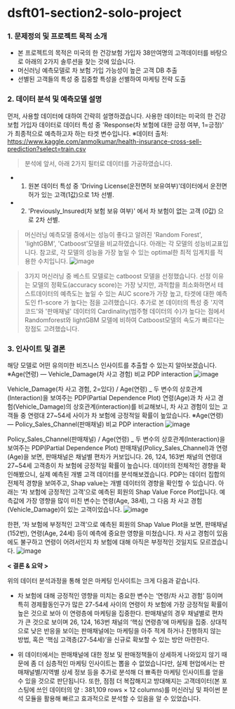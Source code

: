 # dsft01-section2-solo-project

### 1. 문제정의 및 프로젝트 목적 소개
- 본 프로젝트의 목적은 미국의 한 건강보험 가입자 38만여명의 고객데이터를 바탕으로 아래의 2가지 솔루션을 찾는 것에 있습니다.
- 머신러닝 예측모델로 차 보험 가입 가능성이 높은 고객 DB 추출
- 선별된 고객들의 특성 중 집중할 특성을 선별하여 마케팅 전략 도출

### 2. 데이터 분석 및 예측모델 설명
먼저, 사용할 데이터에 대하여 간략히 설명하겠습니다.
사용한 데이터는 미국의 한 건강보험 가입자 데이터로 데이터 특성 중 'Response(차 보험에 대한 긍정 여부, 1=긍정)' 가 최종적으로 예측하고자 하는 타겟 변수입니다.
※데이터 출처: https://www.kaggle.com/anmolkumar/health-insurance-cross-sell-prediction?select=train.csv

> 분석에 앞서, 아래 2가지 필터로 데이터를 가공하였습니다.
- 1) 원본 데이터 특성 중 'Driving License(운전면허 보유여부)'데이터에서 운전면허가 있는 고객(1값)으로 1차 선별.
- 2) 'Previously_Insured(차 보험 보유 여부)' 에서 차 보험이 없는 고객 (0값) 으로 2차 선별.

> 머신러닝 예측모델 중에서는 성능이 좋다고 알려진 'Random Forest', 'lightGBM', 'Catboost'모델을 비교하였습니다.
아래는 각 모델의 성능비교표입니다.
참고로, 각 모델의 성능을 가장 높일 수 있는 optimal한 최적 임계치를 적용한 수치입니다.
![image](https://user-images.githubusercontent.com/70046278/112586169-9e4e9a00-8e3e-11eb-883a-02ae5eb26ca8.png)

> 3가지 머신러닝 중 베스트 모델로는 catboost 모델을 선정했습니다.
선정 이유는 모델의 정확도(accuracy score)는 가장 낮지만, 과적합을 최소화하면서 테스트데이터의 예측도는 높일 수 있는 AUC score가 가장 높고, 타겟에 대한 예측도인 f1-score 가 높다는 점을 고려했습니다.
추가로 본 데이터의 특성 중 '지역코드'와 '판매채널' 데이터의 Cardinality(범주형 데이터의 수)가 높다는 점에서 Randomforest와 lightGBM 모델에 비하여 Catboost모델의 속도가 빠르다는 장점도 고려했습니다.

### 3. 인사이트 및 결론

해당 모델로 어떤 유의미한 비즈니스 인사이트를 추출할 수 있는지 알아보겠습니다.
※Age(연령) — Vehicle_Damage(차 사고 경험) 비교 PDP interaction
![image](https://user-images.githubusercontent.com/70046278/112586466-33ea2980-8e3f-11eb-8622-f7ab4ad787f6.png)

Vehicle_Damage(차 사고 경험, 2=있다) / Age(연령) _ 두 변수의 상호관계(Interaction)을 보여주는 PDP(Partial Dependence Plot)
연령(Age)과 차 사고 경험(Vehicle_Damage)의 상호관계(interaction)를 비교해보니, 차 사고 경험이 있는 고객들 중 연령대 27~54세 사이가 차 보험에 긍정적일 확률이 높았습니다.
※Age(연령) — Policy_Sales_Channel(판매채널) 비교 PDP interaction
![image](https://user-images.githubusercontent.com/70046278/112586472-38164700-8e3f-11eb-9337-045e76e09379.png)

Policy_Sales_Channel(판매채널) / Age(연령) _ 두 변수의 상호관계(Interaction)을 보여주는 PDP(Partial Dependence Plot)
판매채널(Policy_Sales_Channel)과 연령(Age)을 보면, 판매채널은 채널별 편차가 커보입니다. 26, 124, 163번 채널의 연령대 27~54세 고객층이 차 보험에 긍정적일 확률이 높습니다.
데이터의 전체적인 경향을 확인해봤으니, 실제 예측된 개별 고객 데이터를 분석해보겠습니다.
PDP는 데이터 집합의 전체적 경향을 보여주고, Shap value는 개별 데이터의 경향을 확인할 수 있습니다.
아래는 ‘차 보험에 긍정적인 고객’으로 예측된 회원의 Shap Value Force Plot입니다. 예측값에 가장 영향을 많이 미친 변수는 연령(Age, 38세), 그 다음 차 사고 경험(Vehicle_Damage)이 있는 고객이었습니다.
![image](https://user-images.githubusercontent.com/70046278/112586502-449a9f80-8e3f-11eb-938d-93153e01dede.png)

한편, ‘차 보험에 부정적인 고객’으로 예측된 회원의 Shap Value Plot을 보면,
판매채널(152번), 연령(Age, 24세) 등이 예측에 중요한 영향을 미쳤습니다. 차 사고 경험이 있음에도 불구하고 연령이 어려서인지 차 보험에 대해 아직은 부정적인 것일지도 모르겠습니다.
![image](https://user-images.githubusercontent.com/70046278/112586514-482e2680-8e3f-11eb-8ef3-41ea91e26a64.png)

**< 결론 & 요약 >**

위의 데이터 분석과정을 통해 얻은 마케팅 인사이트는 크게 다음과 같습니다.
- 차 보험에 대해 긍정적인 영향을 미치는 중요한 변수는 ‘연령/차 사고 경험’ 등이며 특히 경제활동인구가 많은 27-54세 사이의 연령이 차 보험에 가장 긍정적일 확률이 높은 것으로 보아 이 연령층에 마케팅을 집중한다. 
판매채널의 경우 채널별로 편차가 큰 것으로 보이며 26, 124, 163번 채널의 ‘핵심 연령층’에 마케팅을 집중. 상대적으로 낮은 반응을 보이는 판매채널에는 마케팅을 아주 적게 하거나 진행하지 않는 방법, 혹은 ‘핵심 고객층(27-54세)’을 신규로 확보할 수 있는 방안 마련한다.

- 위 데이터에서는 판매채널에 대한 정보 및 판매정책들이 상세하게 나와있지 않기 때문에 좀 더 심층적인 마케팅 인사이트는 뽑을 수 없었습니다만, 실제 현업에서는 판매채널별/지역별 상세 정보 등을 추가로 분석해 더 뾰족한 마케팅 인사이트를 얻을 수 있을 것으로 판단됩니다.
또한, 점점 더 복잡해지고 방대해지는 고객데이터(본 포스팅에 쓰인 데이터의 양 : 381,109 rows × 12 columns)를 머신러닝 및 파이썬 분석 모듈을 활용해 빠르고 효과적으로 분석할 수 있음을 알 수 있었습니다.

